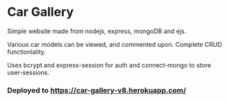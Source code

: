 # Car Gallery

Simple website made from nodejs, express, mongoDB and ejs.

Various car models can be viewed, and commented upon. Complete CRUD functionlality. 

Uses bcrypt and express-session for auth and connect-mongo to store user-sessions.

### Deployed to https://car-gallery-v8.herokuapp.com/
